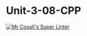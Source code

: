# Unit-3-08-CPP
[![Mr Coxall's Super Linter](https://github.com/ICS3U-Programming-JaydenS/Unit-3-08-CPP/workflows/Mr%20Coxall's%20Super%20Linter/badge.svg)](https://github.com/ICS3U-Programming-JaydenS/Unit-3-08-CPP/actions/)
